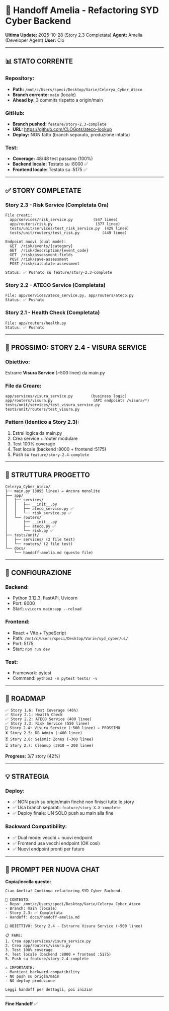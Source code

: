 # 🤖 Handoff Amelia - Refactoring SYD Cyber Backend

**Ultima Update:** 2025-10-28 (Story 2.3 Completata)
**Agent:** Amelia (Developer Agent)
**User:** Clo

---

## 📊 STATO CORRENTE

### **Repository:**
- **Path:** `/mnt/c/Users/speci/Desktop/Varie/Celerya_Cyber_Ateco`
- **Branch corrente:** `main` (locale)
- **Ahead by:** 3 commits rispetto a origin/main

### **GitHub:**
- **Branch pushed:** `feature/story-2.3-complete`
- **URL:** https://github.com/CLOGpts/ateco-lookup
- **Deploy:** NON fatto (branch separato, produzione intatta)

### **Test:**
- **Coverage:** 48/48 test passano (100%)
- **Backend locale:** Testato su :8000 ✅
- **Frontend locale:** Testato su :5175 ✅

---

## ✅ STORY COMPLETATE

### **Story 2.3 - Risk Service** (Completata Ora)
```
File creati:
  app/services/risk_service.py         (547 linee)
  app/routers/risk.py                   (377 linee)
  tests/unit/services/test_risk_service.py  (429 linee)
  tests/unit/routers/test_risk.py          (449 linee)

Endpoint nuovi (dual mode):
  GET  /risk/events/{category}
  GET  /risk/description/{event_code}
  GET  /risk/assessment-fields
  POST /risk/save-assessment
  POST /risk/calculate-assessment

Status: ✅ Pushato su feature/story-2.3-complete
```

### **Story 2.2 - ATECO Service** (Completata)
```
File: app/services/ateco_service.py, app/routers/ateco.py
Status: ✅ Pushato
```

### **Story 2.1 - Health Check** (Completata)
```
File: app/routers/health.py
Status: ✅ Pushato
```

---

## 🎯 PROSSIMO: STORY 2.4 - VISURA SERVICE

### **Obiettivo:**
Estrarre **Visura Service** (~500 linee) da main.py

### **File da Creare:**
```
app/services/visura_service.py        (business logic)
app/routers/visura.py                  (API endpoints /visura/*)
tests/unit/services/test_visura_service.py
tests/unit/routers/test_visura.py
```

### **Pattern (Identico a Story 2.3):**
1. Estrai logica da main.py
2. Crea service + router modulare
3. Test 100% coverage
4. Test locale (backend :8000 + frontend :5175)
5. Push su `feature/story-2.4-complete`

---

## 📂 STRUTTURA PROGETTO

```
Celerya_Cyber_Ateco/
├── main.py (3895 linee) ← Ancora monolite
├── app/
│   ├── services/
│   │   ├── __init__.py
│   │   ├── ateco_service.py ✅
│   │   └── risk_service.py ✅
│   └── routers/
│       ├── __init__.py
│       ├── ateco.py ✅
│       └── risk.py ✅
├── tests/unit/
│   ├── services/ (2 file test)
│   └── routers/ (2 file test)
└── docs/
    └── handoff-amelia.md (questo file)
```

---

## 🔧 CONFIGURAZIONE

### **Backend:**
- Python 3.12.3, FastAPI, Uvicorn
- Port: 8000
- Start: `uvicorn main:app --reload`

### **Frontend:**
- React + Vite + TypeScript
- Path: `/mnt/c/Users/speci/Desktop/Varie/syd_cyber/ui/`
- Port: 5175
- Start: `npm run dev`

### **Test:**
- Framework: pytest
- Command: `python3 -m pytest tests/ -v`

---

## 🎯 ROADMAP

```
✅ Story 1.6: Test Coverage (46%)
✅ Story 2.1: Health Check
✅ Story 2.2: ATECO Service (400 linee)
✅ Story 2.3: Risk Service (550 linee)
🔄 Story 2.4: Visura Service (~500 linee) ← PROSSIMO
⏳ Story 2.5: DB Admin (~400 linee)
⏳ Story 2.6: Seismic Zones (~300 linee)
⏳ Story 2.7: Cleanup (3910 → 200 linee)
```

**Progress:** 3/7 story (42%)

---

## 💡 STRATEGIA

### **Deploy:**
- ✅ NON push su origin/main finché non finisci tutte le story
- ✅ Usa branch separati: `feature/story-X.X-complete`
- ✅ Deploy finale: UN SOLO push su main alla fine

### **Backward Compatibility:**
- ✅ Dual mode: vecchi + nuovi endpoint
- ✅ Frontend usa vecchi endpoint (OK così)
- ✅ Nuovi endpoint pronti per futuro

---

## 🚀 PROMPT PER NUOVA CHAT

**Copia/incolla questo:**

```
Ciao Amelia! Continua refactoring SYD Cyber Backend.

📍 CONTESTO:
- Repo: /mnt/c/Users/speci/Desktop/Varie/Celerya_Cyber_Ateco
- Branch: main (locale)
- Story 2.3: ✅ Completata
- Handoff: docs/handoff-amelia.md

🎯 OBIETTIVO: Story 2.4 - Estrarre Visura Service (~500 linee)

📋 FARE:
1. Crea app/services/visura_service.py
2. Crea app/routers/visura.py
3. Test 100% coverage
4. Test locale (backend :8000 + frontend :5175)
5. Push su feature/story-2.4-complete

⚠️ IMPORTANTE:
- Mantieni backward compatibility
- NO push su origin/main
- NO deploy produzione

Leggi handoff per dettagli, poi inizia!
```

---

**Fine Handoff** ✅
